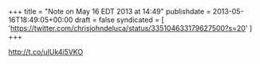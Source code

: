 +++
title = "Note on May 16 EDT 2013 at 14:49"
publishdate = 2013-05-16T18:49:05+00:00
draft = false
syndicated = [ 'https://twitter.com/chrisjohndeluca/status/335104633179627500?s=20' ]
+++

http://t.co/uIUk4i5VKO
